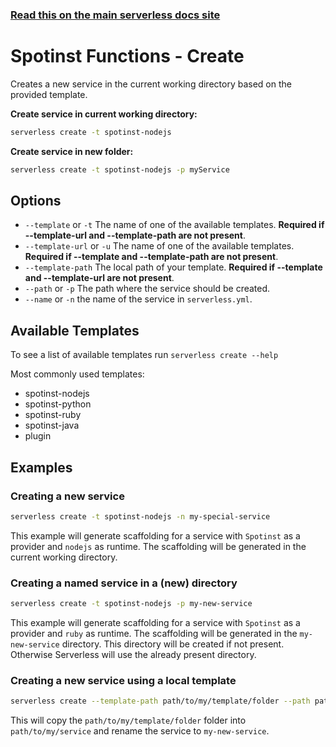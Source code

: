 <!--
title: Serverless Framework Commands - Spotinst Functions - Create
menuText: create
menuOrder: 2
description: Creates a new Service in your current working directory
layout: Doc
-->

<!-- DOCS-SITE-LINK:START automatically generated  -->

### [Read this on the main serverless docs site](https://www.serverless.com/framework/docs/providers/spotinst/cli-reference/create)

<!-- DOCS-SITE-LINK:END -->

# Spotinst Functions - Create

Creates a new service in the current working directory based on the provided template.

**Create service in current working directory:**

```bash
serverless create -t spotinst-nodejs
```

**Create service in new folder:**

```bash
serverless create -t spotinst-nodejs -p myService
```

## Options

- `--template` or `-t` The name of one of the available templates. **Required if --template-url and --template-path are not present**.
- `--template-url` or `-u` The name of one of the available templates. **Required if --template and --template-path are not present**.
- `--template-path` The local path of your template. **Required if --template and --template-url are not present**.
- `--path` or `-p` The path where the service should be created.
- `--name` or `-n` the name of the service in `serverless.yml`.

## Available Templates

To see a list of available templates run `serverless create --help`

Most commonly used templates:

- spotinst-nodejs
- spotinst-python
- spotinst-ruby
- spotinst-java
- plugin

<!--
- spotinst-java
- plugin
-->

## Examples

### Creating a new service

```bash
serverless create -t spotinst-nodejs -n my-special-service
```

This example will generate scaffolding for a service with `Spotinst` as a provider and `nodejs` as runtime. The scaffolding
will be generated in the current working directory.

### Creating a named service in a (new) directory

```bash
serverless create -t spotinst-nodejs -p my-new-service
```

This example will generate scaffolding for a service with `Spotinst` as a provider and `ruby` as runtime. The scaffolding
will be generated in the `my-new-service` directory. This directory will be created if not present. Otherwise Serverless
will use the already present directory.

### Creating a new service using a local template

```bash
serverless create --template-path path/to/my/template/folder --path path/to/my/service --name my-new-service
```

This will copy the `path/to/my/template/folder` folder into `path/to/my/service` and rename the service to `my-new-service`.
